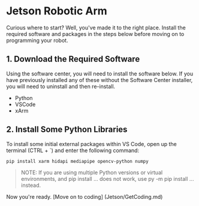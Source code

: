 # Jetson Robotic Arm

Curious where to start? Well, you've made it to the right place. Install the required software and packages in the steps below before moving on to programming your robot. 

## 1. Download the Required Software  
Using the software center, you will need to install the software below. If you have previously installed any of these without the Software Center installer, you will need to uninstall and then re-install. 
  - Python
  - VSCode
  - xArm  

## 2. Install Some Python Libraries  
To install some initial external packages within VS Code, open up the terminal (CTRL + `) and enter the following command:  
  
<code>pip install xarm hidapi mediapipe opencv-python numpy </code>
  
> NOTE: If you are using multiple Python versions or virtual environments, and pip install ... does not work, use py -m pip install ... instead.

Now you're ready. [Move on to coding] (Jetson/GetCoding.md)
